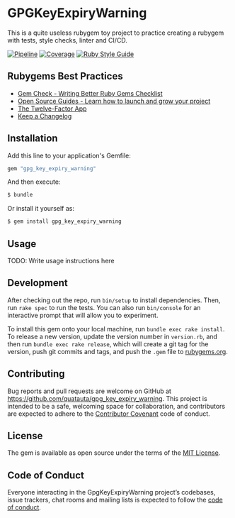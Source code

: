 # GPGKeyExpiryWarning

This is a quite useless rubygem toy project to practice creating a rubygem with tests, style checks, linter and CI/CD.

[![Pipeline](https://gitlab.com/quatauta/gpg_key_expiry_warning/badges/master/pipeline.svg)](https://gitlab.com/quatauta/gpg_key_expiry_warning/-/commits/master)
[![Coverage](https://gitlab.com/quatauta/gpg_key_expiry_warning/badges/master/coverage.svg)](https://gitlab.com/quatauta/gpg_key_expiry_warning/-/commits/master)
[![Ruby Style Guide](https://img.shields.io/badge/code_style-standard-brightgreen.svg)](https://github.com/testdouble/standard)

## Rubygems Best Practices

* [Gem Check - Writing Better Ruby Gems Checklist](https://gemcheck.evilmartians.io/)
* [Open Source Guides - Learn how to launch and grow your project](https://opensource.guide/)
* [The Twelve-Factor App](https://12factor.net/)
* [Keep a Changelog](https://keepachangelog.com/)

## Installation

Add this line to your application's Gemfile:

```ruby
gem "gpg_key_expiry_warning"
```

And then execute:

```sh
$ bundle
```

Or install it yourself as:

```sh
$ gem install gpg_key_expiry_warning
```

## Usage

TODO: Write usage instructions here

## Development

After checking out the repo, run `bin/setup` to install dependencies. Then, run `rake spec` to run the tests. You can also run `bin/console` for an interactive prompt that will allow you to experiment.

To install this gem onto your local machine, run `bundle exec rake install`. To release a new version, update the version number in `version.rb`, and then run `bundle exec rake release`, which will create a git tag for the version, push git commits and tags, and push the `.gem` file to [rubygems.org](https://rubygems.org).

## Contributing

Bug reports and pull requests are welcome on GitHub at https://github.com/quatauta/gpg_key_expiry_warning. This project is intended to be a safe, welcoming space for collaboration, and contributors are expected to adhere to the [Contributor Covenant](http://contributor-covenant.org) code of conduct.

## License

The gem is available as open source under the terms of the [MIT License](https://opensource.org/licenses/MIT).

## Code of Conduct

Everyone interacting in the GpgKeyExpiryWarning project’s codebases, issue trackers, chat rooms and mailing lists is expected to follow the [code of conduct](https://github.com/quatauta/gpg_key_expiry_warning/blob/master/CODE_OF_CONDUCT.md).
